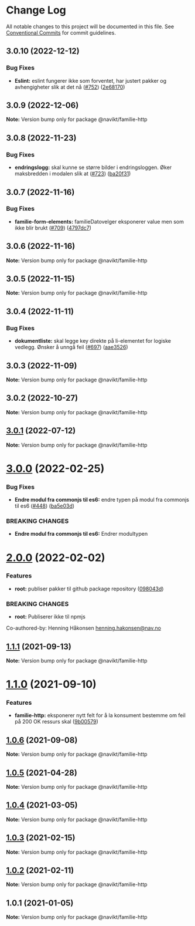 # Change Log

All notable changes to this project will be documented in this file.
See [Conventional Commits](https://conventionalcommits.org) for commit guidelines.

## 3.0.10 (2022-12-12)

### Bug Fixes

-   **Eslint:** eslint fungerer ikke som forventet, har justert pakker og avhengigheter slik at det nå ([#752](https://github.com/navikt/familie-felles-frontend/issues/752)) ([2e68170](https://github.com/navikt/familie-felles-frontend/commit/2e68170e423dd1f34e3d3b40c2b379c851b911b2))

## 3.0.9 (2022-12-06)

**Note:** Version bump only for package @navikt/familie-http

## 3.0.8 (2022-11-23)

### Bug Fixes

-   **endringslogg:** skal kunne se større bilder i endringsloggen. Øker maksbredden i modalen slik at ([#723](https://github.com/navikt/familie-felles-frontend/issues/723)) ([ba20f31](https://github.com/navikt/familie-felles-frontend/commit/ba20f31e711c9c5612a9a77348ebf35fff245022))

## 3.0.7 (2022-11-16)

### Bug Fixes

-   **familie-form-elements:** familieDatovelger eksponerer value men som ikke blir brukt ([#709](https://github.com/navikt/familie-felles-frontend/issues/709)) ([4797dc7](https://github.com/navikt/familie-felles-frontend/commit/4797dc7ad939d2492a3330916dca0f42d0a3177d))

## 3.0.6 (2022-11-16)

**Note:** Version bump only for package @navikt/familie-http

## 3.0.5 (2022-11-15)

**Note:** Version bump only for package @navikt/familie-http

## 3.0.4 (2022-11-11)

### Bug Fixes

-   **dokumentliste:** skal legge key direkte på li-elementet for logiske vedlegg. Ønsker å unngå feil ([#697](https://github.com/navikt/familie-felles-frontend/issues/697)) ([aae3526](https://github.com/navikt/familie-felles-frontend/commit/aae3526aa59256c6290ef2d97c52c3383407bf0e))

## 3.0.3 (2022-11-09)

**Note:** Version bump only for package @navikt/familie-http

## 3.0.2 (2022-10-27)

**Note:** Version bump only for package @navikt/familie-http

## [3.0.1](https://github.com/navikt/familie-felles-frontend/compare/@navikt/familie-http@3.0.0...@navikt/familie-http@3.0.1) (2022-07-12)

**Note:** Version bump only for package @navikt/familie-http

# [3.0.0](https://github.com/navikt/familie-felles-frontend/compare/@navikt/familie-http@2.0.0...@navikt/familie-http@3.0.0) (2022-02-25)

### Bug Fixes

-   **Endre modul fra commonjs til es6:** endre typen på modul fra commonjs til es6 ([#448](https://github.com/navikt/familie-felles-frontend/issues/448)) ([ba5e03d](https://github.com/navikt/familie-felles-frontend/commit/ba5e03d3cd9fd500e7a2648a8a42eec0fc45eed1))

### BREAKING CHANGES

-   **Endre modul fra commonjs til es6:** Endrer modultypen

# [2.0.0](https://github.com/navikt/familie-felles-frontend/compare/@navikt/familie-http@1.1.1...@navikt/familie-http@2.0.0) (2022-02-02)

### Features

-   **root:** publiser pakker til github package repository ([098043d](https://github.com/navikt/familie-felles-frontend/commit/098043dd584336c8746c391bf3bc3523dd6590fb))

### BREAKING CHANGES

-   **root:** Publiserer ikke til npmjs

Co-authored-by: Henning Håkonsen <henning.hakonsen@nav.no>

## [1.1.1](https://github.com/navikt/familie-felles-frontend/compare/@navikt/familie-http@1.1.0...@navikt/familie-http@1.1.1) (2021-09-13)

**Note:** Version bump only for package @navikt/familie-http

# [1.1.0](https://github.com/navikt/familie-felles-frontend/compare/@navikt/familie-http@1.0.6...@navikt/familie-http@1.1.0) (2021-09-10)

### Features

-   **familie-http:** eksponerer nytt felt for å la konsument bestemme om feil på 200 OK ressurs skal ([9b00579](https://github.com/navikt/familie-felles-frontend/commit/9b00579d3b2df9313775a75e74f51c96b63722bd))

## [1.0.6](https://github.com/navikt/familie-felles-frontend/compare/@navikt/familie-http@1.0.5...@navikt/familie-http@1.0.6) (2021-09-08)

**Note:** Version bump only for package @navikt/familie-http

## [1.0.5](https://github.com/navikt/familie-felles-frontend/compare/@navikt/familie-http@1.0.4...@navikt/familie-http@1.0.5) (2021-04-28)

**Note:** Version bump only for package @navikt/familie-http

## [1.0.4](https://github.com/navikt/familie-felles-frontend/compare/@navikt/familie-http@1.0.3...@navikt/familie-http@1.0.4) (2021-03-05)

**Note:** Version bump only for package @navikt/familie-http

## [1.0.3](https://github.com/navikt/familie-felles-frontend/compare/@navikt/familie-http@1.0.2...@navikt/familie-http@1.0.3) (2021-02-15)

**Note:** Version bump only for package @navikt/familie-http

## [1.0.2](https://github.com/navikt/familie-felles-frontend/compare/@navikt/familie-http@1.0.1...@navikt/familie-http@1.0.2) (2021-02-11)

**Note:** Version bump only for package @navikt/familie-http

## 1.0.1 (2021-01-05)

**Note:** Version bump only for package @navikt/familie-http
